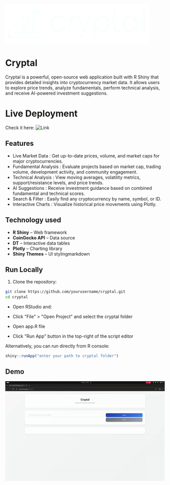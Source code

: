 
![Logo](https://github.com/KushagraShukla30/cryptal/blob/main/rsconnect/shinyapps.io/cryptal/cryptalfullgh.png)


# Cryptal

Cryptal is a powerful, open-source web application built with R Shiny that provides detailed insights into cryptocurrency market data. It allows users to explore price trends, analyze fundamentals, perform technical analysis, and receive AI-powered investment suggestions.

# Live Deployment

Check it here: ![Link](https://cryptal.shinyapps.io/cryptal/)




## Features

- Live Market Data : Get up-to-date prices, volume, and market caps for major cryptocurrencies.
- Fundamental Analysis : Evaluate projects based on market cap, trading volume, development activity, and community engagement.
- Technical Analysis : View moving averages, volatility metrics, support/resistance levels, and price trends.
- AI Suggestions : Receive investment guidance based on combined fundamental and technical scores.
- Search & Filter : Easily find any cryptocurrency by name, symbol, or ID.
- Interactive Charts : Visualize historical price movements using Plotly.


## Technology used

- **R Shiny** – Web framework
- **CoinGecko API** – Data source
- **DT** – Interactive data tables
- **Plotly** – Charting library
- **Shiny Themes** – UI stylingmarkdown
## Run Locally

1. Clone the repository:
```bash
git clone https://github.com/yourusername/cryptal.git
cd cryptal
```
- Open RStudio and:

- Click "File" > "Open Project" and select the cryptal folder

- Open app.R file

- Click "Run App" button in the top-right of the script editor



Alternatively, you can run directly from R console:

```R
shiny::runApp("enter your path to cryptal folder")
```
## Demo

![Demo](https://github.com/KushagraShukla30/cryptal/blob/main/rsconnect/shinyapps.io/cryptal/cryptal.gif)
